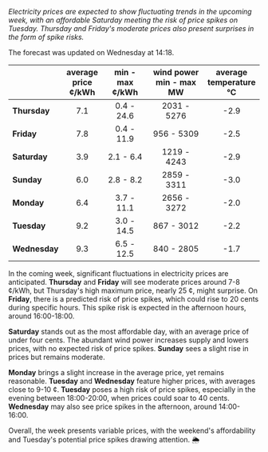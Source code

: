 *Electricity prices are expected to show fluctuating trends in the upcoming week, with an affordable Saturday meeting the risk of price spikes on Tuesday. Thursday and Friday's moderate prices also present surprises in the form of spike risks.*

The forecast was updated on Wednesday at 14:18.

|                  | average<br>price<br>¢/kWh | min - max<br>¢/kWh | wind power<br>min - max<br>MW | average<br>temperature<br>°C |
|:-----------------|:----------------:|:----------------:|:-------------:|:-------------:|
| **Thursday**     |       7.1        |      0.4 - 24.6  |   2031 - 5276 |      -2.9     |
| **Friday**       |       7.8        |      0.4 - 11.9  |    956 - 5309 |      -2.5     |
| **Saturday**     |       3.9        |      2.1 - 6.4   |   1219 - 4243 |      -2.9     |
| **Sunday**       |       6.0        |      2.8 - 8.2   |   2859 - 3311 |      -3.0     |
| **Monday**       |       6.4        |      3.7 - 11.1  |   2656 - 3272 |      -2.0     |
| **Tuesday**      |       9.2        |      3.0 - 14.5  |    867 - 3012 |      -2.2     |
| **Wednesday**    |       9.3        |      6.5 - 12.5  |    840 - 2805 |      -1.7     |

In the coming week, significant fluctuations in electricity prices are anticipated. **Thursday** and **Friday** will see moderate prices around 7-8 ¢/kWh, but Thursday's high maximum price, nearly 25 ¢, might surprise. On **Friday**, there is a predicted risk of price spikes, which could rise to 20 cents during specific hours. This spike risk is expected in the afternoon hours, around 16:00-18:00.

**Saturday** stands out as the most affordable day, with an average price of under four cents. The abundant wind power increases supply and lowers prices, with no expected risk of price spikes. **Sunday** sees a slight rise in prices but remains moderate.

**Monday** brings a slight increase in the average price, yet remains reasonable. **Tuesday** and **Wednesday** feature higher prices, with averages close to 9-10 ¢. **Tuesday** poses a high risk of price spikes, especially in the evening between 18:00-20:00, when prices could soar to 40 cents. **Wednesday** may also see price spikes in the afternoon, around 14:00-16:00.

Overall, the week presents variable prices, with the weekend's affordability and Tuesday's potential price spikes drawing attention. 🌦️
